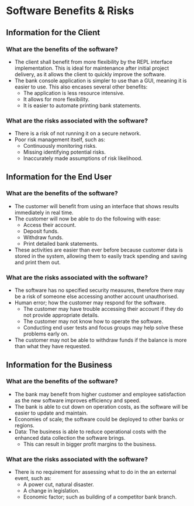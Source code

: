 # Software Benefits & Risks
## Information for the Client

### What are the benefits of the software?
- The client shall benefit from more flexibility by the REPL interface implementation. This is ideal for maintenance after initial project delivery, as it allows the client to quickly improve the software.
- The bank console application is simpler to use than a GUI, meaning it is easier to use. This also encases several other benefits:
    - The application is less resource intensive.
    - It allows for more flexibility.
    - It is easier to automate printing bank statements.
### What are the risks associated with the software?
- There is a risk of not running it on a secure network.
- Poor risk management itself, such as:
    - Continuously monitoring risks.
    - Missing identifying potential risks.
    - Inaccurately made assumptions of risk likelihood.


## Information for the End User

### What are the benefits of the software?
- The customer will benefit from using an interface that shows results immediately in real time.
- The customer will now be able to do the following with ease:
    - Access their account.
    - Deposit funds.
    - Withdraw funds.
    - Print detailed bank statements.
- These activities are easier than ever before because customer data is stored in the system, allowing them to easily track spending and saving and print them out.
### What are the risks associated with the software?
- The software has no specified security measures, therefore there may be a risk of someone else accessing another account unauthorised.
- Human error; how the customer may respond for the software.
    - The customer may have trouble accessing their account if they do not provide appropriate details.
    - The customer may not know how to operate the software.
    - Conducting end user tests and focus groups may help solve these problems early on.
- The customer may not be able to withdraw funds if the balance is more than what they have requested.


## Information for the Business

### What are the benefits of the software?
- The bank may benefit from higher customer and employee satisfaction as the new software improves efficiency and speed.
- The bank is able to cut down on operation costs, as the software will be easier to update and maintain.
- Economies of scale; the software could be deployed to other banks or regions.
- Data: The business is able to reduce operational costs with the enhanced data collection the software brings.
    - This can result in bigger profit margins to the business.
### What are the risks associated with the software?
- There is no requirement for assessing what to do in the an external event, such as:
    - A power cut, natural disaster.
    - A change in legislation.
    - Economic factor; such as building of a competitor bank branch.
